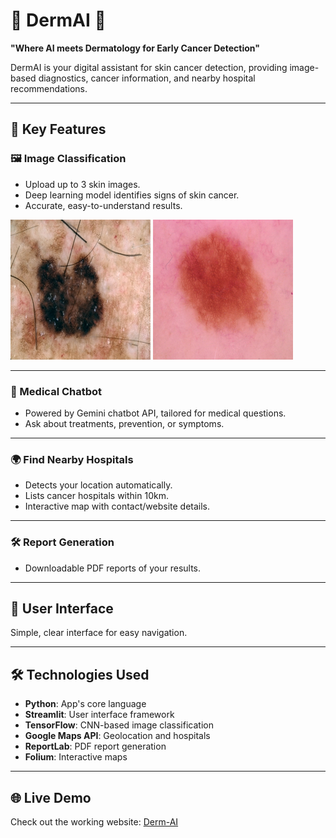 # 🌟 DermAI 🌟

**"Where AI meets Dermatology for Early Cancer Detection"**

DermAI is your digital assistant for skin cancer detection, providing image-based diagnostics, cancer information, and nearby hospital recommendations.

---

## 🚀 Key Features

### 🖼️ Image Classification
- Upload up to 3 skin images.
- Deep learning model identifies signs of skin cancer.
- Accurate, easy-to-understand results.

<!-- Example Images -->
![Sample Result 258](/258.jpg)
![Sample Result 313](/313.jpg)

---

### 🤖 Medical Chatbot
- Powered by Gemini chatbot API, tailored for medical questions.
- Ask about treatments, prevention, or symptoms.

---

### 🌍 Find Nearby Hospitals
- Detects your location automatically.
- Lists cancer hospitals within 10km.
- Interactive map with contact/website details.

---

### 🛠️ Report Generation
- Downloadable PDF reports of your results.

---

## 🎨 User Interface
Simple, clear interface for easy navigation.

---

## 🛠️ Technologies Used

- **Python**: App's core language
- **Streamlit**: User interface framework
- **TensorFlow**: CNN-based image classification
- **Google Maps API**: Geolocation and hospitals
- **ReportLab**: PDF report generation
- **Folium**: Interactive maps

---

## 🌐 Live Demo
Check out the working website: [Derm-AI](https://derm-ai-medithon.streamlit.app/)
